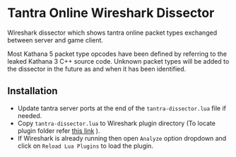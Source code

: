 # Tantra Online Wireshark Dissector

Wireshark dissector which shows tantra online packet types exchanged between server and game client.

Most Kathana 5 packet type opcodes have been defined by referring to the leaked Kathana 3 C++ source code. Unknown packet types will be added to the dissector in the future as and when it has been identified.

## Installation

* Update tantra server ports at the end of the `tantra-dissector.lua` file if needed.
* Copy `tantra-dissector.lua` to Wireshark plugin directory (To locate plugin folder refer [this link](https://www.wireshark.org/docs/wsug_html_chunked/ChPluginFolders.html) ).
* If Wireshark is already running then open `Analyze` option dropdown and click on `Reload Lua Plugins` to load the plugin.